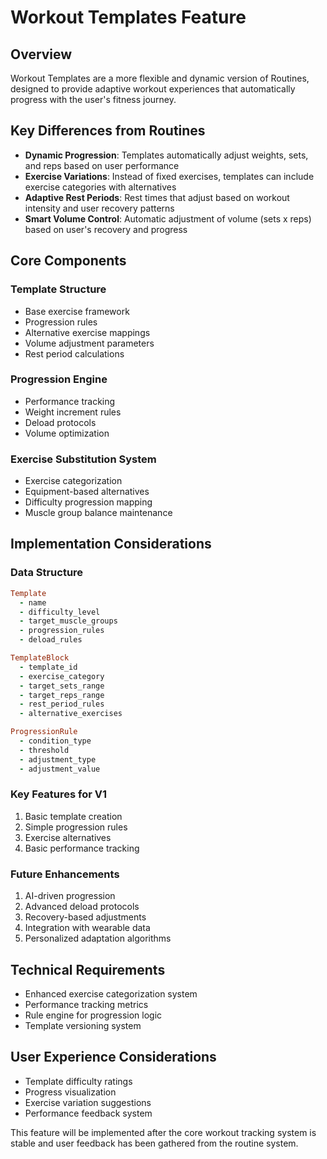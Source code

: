 # Workout Templates Feature

## Overview
Workout Templates are a more flexible and dynamic version of Routines, designed to provide adaptive workout experiences that automatically progress with the user's fitness journey.

## Key Differences from Routines
- **Dynamic Progression**: Templates automatically adjust weights, sets, and reps based on user performance
- **Exercise Variations**: Instead of fixed exercises, templates can include exercise categories with alternatives
- **Adaptive Rest Periods**: Rest times that adjust based on workout intensity and user recovery patterns
- **Smart Volume Control**: Automatic adjustment of volume (sets x reps) based on user's recovery and progress

## Core Components

### Template Structure
- Base exercise framework
- Progression rules
- Alternative exercise mappings
- Volume adjustment parameters
- Rest period calculations

### Progression Engine
- Performance tracking
- Weight increment rules
- Deload protocols
- Volume optimization

### Exercise Substitution System
- Exercise categorization
- Equipment-based alternatives
- Difficulty progression mapping
- Muscle group balance maintenance

## Implementation Considerations

### Data Structure
```ruby
Template
  - name
  - difficulty_level
  - target_muscle_groups
  - progression_rules
  - deload_rules

TemplateBlock
  - template_id
  - exercise_category
  - target_sets_range
  - target_reps_range
  - rest_period_rules
  - alternative_exercises

ProgressionRule
  - condition_type
  - threshold
  - adjustment_type
  - adjustment_value
```

### Key Features for V1
1. Basic template creation
2. Simple progression rules
3. Exercise alternatives
4. Basic performance tracking

### Future Enhancements
1. AI-driven progression
2. Advanced deload protocols
3. Recovery-based adjustments
4. Integration with wearable data
5. Personalized adaptation algorithms

## Technical Requirements
- Enhanced exercise categorization system
- Performance tracking metrics
- Rule engine for progression logic
- Template versioning system

## User Experience Considerations
- Template difficulty ratings
- Progress visualization
- Exercise variation suggestions
- Performance feedback system

This feature will be implemented after the core workout tracking system is stable and user feedback has been gathered from the routine system. 